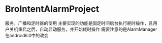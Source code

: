 # BroIntentAlarmProject
服务，广播和定时器的使用
主要实现的功能是固定时间后台执行耗时操作，且用户关机重启之后，自动启动服务，并开始耗时操作
需要注意的是AlarmManager在android6.0中的改变
